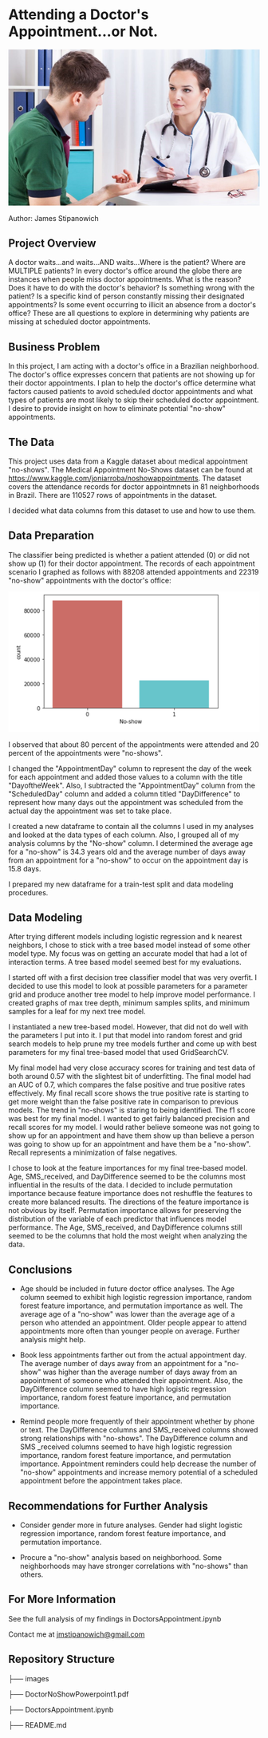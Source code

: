 # Attending a Doctor's Appointment...or Not.

![image.png](images/Doctor-talking-with-patient-1080x675.jpeg)

Author: James Stipanowich


## Project Overview

A doctor waits...and waits...AND waits...Where is the patient? Where are MULTIPLE patients? In every doctor's office around the globe there are instances when people miss doctor appointments. What is the reason? Does it have to do with the doctor's behavior? Is something wrong with the patient? Is a specific kind of person constantly missing their designated appointments? Is some event occurring to illicit an absence from a doctor's office? These are all questions to explore in determining why patients are missing at scheduled doctor appointments.


## Business Problem

In this project, I am acting with a doctor's office in a Brazilian neighborhood. The doctor's office expresses concern that patients are not showing up for their doctor appointments. I plan to help the doctor's office determine what factors caused patients to avoid scheduled doctor appointments and what types of patients are most likely to skip their scheduled doctor appointment. I desire to provide insight on how to eliminate potential "no-show" appointments.

## The Data

This project uses data from a Kaggle dataset about medical appointment "no-shows". The Medical Appointment No-Shows dataset can be found at https://www.kaggle.com/joniarroba/noshowappointments. The dataset covers the attendance records for doctor appointmnets in 81 neighborhoods in Brazil. There are 110527 rows of appointments in the dataset.

I decided what data columns from this dataset to use and how to use them. 

## Data Preparation

The classifier being predicted is whether a patient attended (0) or did not show up (1) for their doctor appointment. The records of each appointment scenario I graphed as follows with 88208 attended appointments and 22319 "no-show" appointments with the doctor's office:

![image.png](images/countplot.png)

I observed that about 80 percent of the appointments were attended and 20 percent of the appointments were "no-shows". 

I changed the "AppointmentDay" column to represent the day of the week for each appointment and added those values to a column with the title "DayoftheWeek". Also, I subtracted the "AppointmentDay" column from the "ScheduledDay" column and added a column titled "DayDifference" to represent how many days out the appointment was scheduled from the actual day the appointment was set to take place.

I created a new dataframe to contain all the columns I used in my analyses and looked at the data types of each column. Also, I grouped all of my analysis columns by the "No-show" column. I determined the average age for a "no-show" is 34.3 years old and the average number of days away from an appointment for a "no-show" to occur on the appointment day is 15.8 days.

I prepared my new dataframe for a train-test split and data modeling procedures.

## Data Modeling

After trying different models including logistic regression and k nearest neighbors, I chose to stick with a tree based model instead of some other model type. My focus was on getting an accurate model that had a lot of interaction terms. A tree based model seemed best for my evaluations.

I started off with a first decision tree classifier model that was very overfit. I decided to use this model to look at possible parameters for a parameter grid and produce another tree model to help improve model performance. I created graphs of max tree depth, minimum samples splits, and minimum samples for a leaf for my next tree model.

I instantiated a new tree-based model. However, that did not do well with the parameters I put into it. I put that model into random forest and grid search models to help prune my tree models further and come up with best parameters for my final tree-based model that used GridSearchCV.

My final model had very close accuracy scores for training and test data of both around 0.57 with the slightest bit of underfitting. The final model had an AUC of 0.7, which compares the false positive and true positive rates effectively. My final recall score shows the true positive rate is starting to get more weight than the false positive rate in comparison to previous models. The trend in "no-shows" is staring to being identified. The f1 score was best for my final model. I wanted to get fairly balanced precision and recall scores for my model. I would rather believe someone was not going to show up for an appointment and have them show up than believe a person was going to show up for an appointment and have them be a "no-show". Recall represents a minimization of false negatives.

I chose to look at the feature importances for my final tree-based model. Age, SMS_received, and DayDifference seemed to be the columns most influential in the results of the data. I decided to include permutation importance because feature importance does not reshuffle the features to create more balanced results. The directions of the feature importance is not obvious by itself. Permutation importance allows for preserving the distribution of the variable of each predictor that influences model performance. The Age, SMS_received, and DayDifference columns still seemed to be the columns that hold the most weight when analyzing the data.

## Conclusions

- Age should be included in future doctor office analyses. The Age column seemed to exhibit high logistic regression importance, random forest feature importance, and permutation importance as well. The average age of a "no-show" was lower than the average age of a person who attended an appointment.  Older people appear to attend appointments more often than younger people on average. Further analysis might help.

- Book less appointments farther out from the actual appointment day. The average number of days 
away from an appointment for a "no-show" was higher than the average number of days away from an appointment of someone who attended their appointment. Also, the DayDifference column seemed to have high logistic regression importance, random forest feature importance, and permutation importance.

- Remind people more frequently of their appointment whether by phone or text. The DayDifference columns and SMS_received columns showed strong relationships with "no-shows". The DayDifference column and SMS _received columns seemed to have high logistic regression importance, random forest feature importance, and permutation importance. Appointment reminders could help decrease the number of "no-show" appointments and increase memory potential of a scheduled appointment before the appointment takes place. 


## Recommendations for Further Analysis

- Consider gender more in future analyses. Gender had slight logistic regression importance, random forest feature importance, and permutation importance.

- Procure a "no-show" analysis based on neighborhood. Some neighborhoods may have stronger correlations with "no-shows" than others.

## For More Information

See the full analysis of my findings in DoctorsAppointment.ipynb

Contact me at jmstipanowich@gmail.com

## Repository Structure

├── images

├── DoctorNoShowPowerpoint1.pdf

├── DoctorsAppointment.ipynb

├── README.md